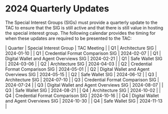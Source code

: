 # 2024 Quarterly Updates

The Special Interest Groups (SIGs) must provide a quarterly update to the TAC to ensure that the SIG is still active and that there is still value in hosting the special interest group. The following calendar provides the timing for when these updates are required to be presented to the TAC:

| Quarter | Special Interest Group                 | TAC Meeting |
| Q1      | Architecture SIG                       | 2024-01-10  |
| Q1      | Credential Format Comparison SIG       | 2024-02-07  |
| Q1      | Digital Wallet and Agent Overviews SIG | 2024-02-21  |
| Q1      | Safe Wallet SIG                        | 2024-03-06  |
| Q2      | Architecture SIG                       | 2024-04-03  |
| Q2      | Credential Format Comparison SIG       | 2024-05-01  |
| Q2      | Digital Wallet and Agent Overviews SIG | 2024-05-15  |
| Q2      | Safe Wallet SIG                        | 2024-06-12  |
| Q3      | Architecture SIG                       | 2024-07-10  |
| Q3      | Credential Format Comparison SIG       | 2024-07-24  |
| Q3      | Digital Wallet and Agent Overviews SIG | 2024-08-07  |
| Q3      | Safe Wallet SIG                        | 2024-08-21  |
| Q4      | Architecture SIG                       | 2024-10-02  |
| Q4      | Credential Format Comparison SIG       | 2024-10-16  |
| Q4      | Digital Wallet and Agent Overviews SIG | 2024-10-30  |
| Q4      | Safe Wallet SIG                        | 2024-11-13  |
